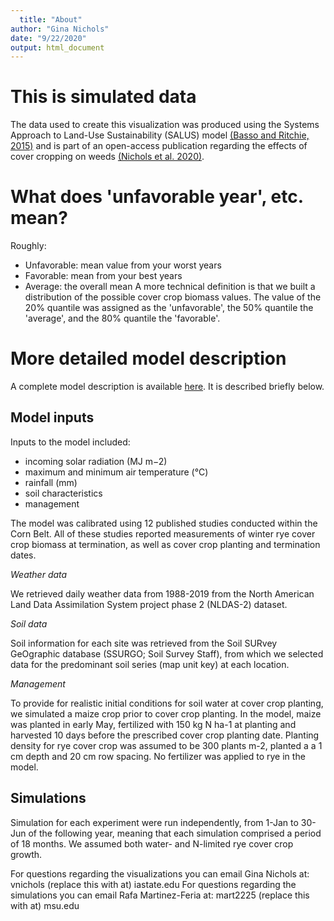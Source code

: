 ```yaml
---
  title: "About"
author: "Gina Nichols"
date: "9/22/2020"
output: html_document
---
```



# This is simulated data

The data used to create this visualization was produced using the Systems Approach to Land-Use Sustainability (SALUS) model [(Basso and Ritchie, 2015)](https://lter.kbs.msu.edu/wp-content/uploads/2015/04/Basso-and-Ritchie-Ch10-Simulating-crop-growth-and-biogeochemical-fluxes-SALUS-model-KBS-long-term-ecological-research-LTER-site-volume-synthesis-book-2015.pdf) and is part of an open-access publication regarding the effects of cover cropping on weeds [(Nichols et al. 2020)](https://acsess.onlinelibrary.wiley.com/doi/full/10.1002/ael2.20022).

# What does 'unfavorable year', etc. mean?
Roughly:
- Unfavorable: mean value from your worst years
- Favorable: mean from your best years
- Average: the overall mean 
A more technical definition is that we built a distribution of the possible cover crop biomass values. The value of the 20% quantile was assigned as the 'unfavorable', the 50% quantile the 'average', and the 80% quantile the 'favorable'. 

# More detailed model description

A complete model description is available [here](https://github.com/vanichols/shiny_ryeSalus/blob/master/IowaRyeCoverCrop/SALUS-simulation-details.pdf). It is described briefly below.

## Model inputs

Inputs to the model included:
- incoming solar radiation (MJ m−2)
- maximum and minimum air temperature (°C)
- rainfall (mm)
- soil characteristics
- management 

The model was calibrated using 12 published studies conducted within the Corn Belt. All of these studies reported measurements of winter rye cover crop biomass at termination, as well as cover crop planting and termination dates. 

*Weather data*

We retrieved daily weather data from 1988-2019 from the North American Land Data Assimilation System project phase 2 (NLDAS-2) dataset.

*Soil data*

Soil information for each site was retrieved from the Soil SURvey GeOgraphic database (SSURGO; Soil Survey Staff), from which we selected data for the predominant soil series (map unit key) at each location. 

*Management*

To provide for realistic initial conditions for soil water at cover crop planting, we simulated a maize crop prior to cover crop planting. In the model, maize was planted in early May, fertilized with 150 kg N ha-1 at planting and harvested 10 days before the prescribed cover crop planting date. Planting density for rye cover crop was assumed to be 300 plants m-2, planted a a 1 cm depth and 20 cm row spacing. No fertilizer was applied to rye in the model.

## Simulations
Simulation for each experiment were run independently, from 1-Jan to 30-Jun of the following year, meaning that each simulation comprised a period of 18 months. We assumed both water- and N-limited rye cover crop growth. 

For questions regarding the visualizations you can email Gina Nichols at: vnichols (replace this with at) iastate.edu
For questions regarding the simulations you can email Rafa Martinez-Feria at: mart2225 (replace this with at) msu.edu
